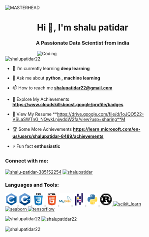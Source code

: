 ![MASTERHEAD](https://uwo.ca/sci/datascience/img/Placeholders/Data%20Science%20Slide.jpg)
<h1 align="center">Hi 👋, I'm shalu patidar</h1>
<h3 align="center">A Passionate Data Scientist from india</h3>

<img align="right" alt="Coding" width="400" src="https://user-images.githubusercontent.com/74038190/241765453-85cb9521-97c0-4a65-9358-7db8099fac7f.gif">

<p align="left"> <img src="https://komarev.com/ghpvc/?username=shalupatidar22&label=Profile%20views&color=0e75b6&style=flat" alt="shalupatidar22" /> </p>

- 🌱 I’m currently learning **deep learning**

- 💬 Ask me about **python , machine learning**

- 📫 How to reach me **shalupatidar22@gmail.com**

- 🏅 Explore My Achievements **https://www.cloudskillsboost.google/profile/badges**

- 📄 View My Resume **https://drive.google.com/file/d/1oJQO522-VSLaSWTnG_NQwkLnjwddW2fa/view?usp=sharing**M

- 🏆 Some More Achievements **https://learn.microsoft.com/en-us/users/shalupatidar-8489/achievements**

- ⚡ Fun fact **enthusiastic**

<h3 align="left">Connect with me:</h3>
<p align="left">
<a href="https://linkedin.com/in/shalu-patidar-385152254" target="blank"><img align="center" src="https://raw.githubusercontent.com/rahuldkjain/github-profile-readme-generator/master/src/images/icons/Social/linked-in-alt.svg" alt="shalu-patidar-385152254" height="30" width="40" /></a>
<a href="https://kaggle.com/shalupatidar" target="blank"><img align="center" src="https://raw.githubusercontent.com/rahuldkjain/github-profile-readme-generator/master/src/images/icons/Social/kaggle.svg" alt="shalupatidar" height="30" width="40" /></a>
</p>

<h3 align="left">Languages and Tools:</h3>
<p align="left"> <a href="https://www.cprogramming.com/" target="_blank" rel="noreferrer"> <img src="https://raw.githubusercontent.com/devicons/devicon/master/icons/c/c-original.svg" alt="c" width="40" height="40"/> </a> <a href="https://www.w3schools.com/cpp/" target="_blank" rel="noreferrer"> <img src="https://raw.githubusercontent.com/devicons/devicon/master/icons/cplusplus/cplusplus-original.svg" alt="cplusplus" width="40" height="40"/> </a> <a href="https://www.w3schools.com/css/" target="_blank" rel="noreferrer"> <img src="https://raw.githubusercontent.com/devicons/devicon/master/icons/css3/css3-original-wordmark.svg" alt="css3" width="40" height="40"/> </a> <a href="https://www.w3.org/html/" target="_blank" rel="noreferrer"> <img src="https://raw.githubusercontent.com/devicons/devicon/master/icons/html5/html5-original-wordmark.svg" alt="html5" width="40" height="40"/> </a> <a href="https://www.mysql.com/" target="_blank" rel="noreferrer"> <img src="https://raw.githubusercontent.com/devicons/devicon/master/icons/mysql/mysql-original-wordmark.svg" alt="mysql" width="40" height="40"/> </a> <a href="https://pandas.pydata.org/" target="_blank" rel="noreferrer"> <img src="https://raw.githubusercontent.com/devicons/devicon/2ae2a900d2f041da66e950e4d48052658d850630/icons/pandas/pandas-original.svg" alt="pandas" width="40" height="40"/> </a> <a href="https://www.python.org" target="_blank" rel="noreferrer"> <img src="https://raw.githubusercontent.com/devicons/devicon/master/icons/python/python-original.svg" alt="python" width="40" height="40"/> </a> <a href="https://www.rust-lang.org" target="_blank" rel="noreferrer"> <img src="https://raw.githubusercontent.com/devicons/devicon/master/icons/rust/rust-plain.svg" alt="rust" width="40" height="40"/> </a> <a href="https://scikit-learn.org/" target="_blank" rel="noreferrer"> <img src="https://upload.wikimedia.org/wikipedia/commons/0/05/Scikit_learn_logo_small.svg" alt="scikit_learn" width="40" height="40"/> </a> <a href="https://seaborn.pydata.org/" target="_blank" rel="noreferrer"> <img src="https://seaborn.pydata.org/_images/logo-mark-lightbg.svg" alt="seaborn" width="40" height="40"/> </a> <a href="https://www.tensorflow.org" target="_blank" rel="noreferrer"> <img src="https://www.vectorlogo.zone/logos/tensorflow/tensorflow-icon.svg" alt="tensorflow" width="40" height="40"/> </a> </p>

<p><img align="left" src="https://github-readme-stats.vercel.app/api/top-langs?username=shalupatidar22&show_icons=true&locale=en&layout=compact" alt="shalupatidar22" /></p>

<p>&nbsp;<img align="center" src="https://github-readme-stats.vercel.app/api?username=shalupatidar22&show_icons=true&locale=en" alt="shalupatidar22" /></p>

<p><img align="center" src="https://github-readme-streak-stats.herokuapp.com/?user=shalupatidar22&" alt="shalupatidar22" /></p>
